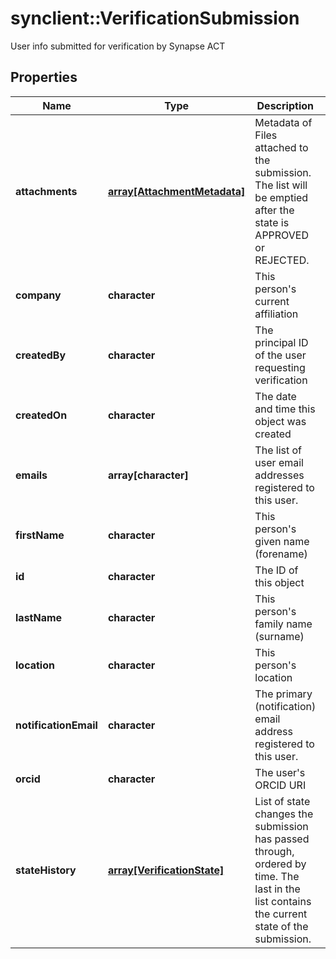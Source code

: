 # synclient::VerificationSubmission

User info submitted for verification by Synapse ACT
## Properties
Name | Type | Description | Notes
------------ | ------------- | ------------- | -------------
**attachments** | [**array[AttachmentMetadata]**](AttachmentMetadata.md) | Metadata of Files attached to the submission. The list will be emptied after the state is APPROVED or REJECTED.  | [optional] 
**company** | **character** | This person&#39;s current affiliation  | [optional] 
**createdBy** | **character** | The principal ID of the user requesting verification | [optional] 
**createdOn** | **character** | The date and time this object was created | [optional] 
**emails** | **array[character]** | The list of user email addresses registered to this user. | [optional] 
**firstName** | **character** | This person&#39;s given name (forename)  | [optional] 
**id** | **character** | The ID of this object | [optional] 
**lastName** | **character** | This person&#39;s family name (surname)  | [optional] 
**location** | **character** | This person&#39;s location  | [optional] 
**notificationEmail** | **character** | The primary (notification) email address registered to this user. | [optional] 
**orcid** | **character** | The user&#39;s ORCID URI  | [optional] 
**stateHistory** | [**array[VerificationState]**](VerificationState.md) | List of state changes the submission has passed through, ordered by time. The last in the list contains the current state of the submission.  | [optional] 



